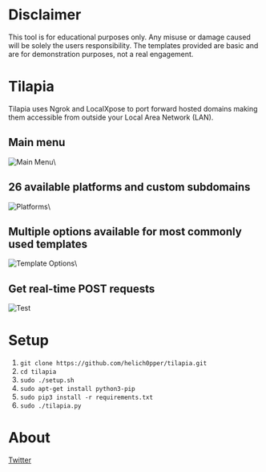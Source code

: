 # Disclaimer
This tool is for educational purposes only. Any misuse or damage caused will be solely the users responsibility.
The templates provided are basic and are for demonstration purposes, not a real engagement.
# Tilapia
Tilapia uses Ngrok and LocalXpose to port forward hosted domains making them accessible from outside your Local Area Network (LAN). 
## **Main menu**
![Main Menu](https://raw.githubusercontent.com/Helichopper/Tilapia/master/screenshots/1.png)\
## **26 available platforms and custom subdomains**
![Platforms](https://raw.githubusercontent.com/Helichopper/Tilapia/master/screenshots/2.png)\
## **Multiple options available for most commonly used templates**
![Template Options](https://raw.githubusercontent.com/Helichopper/Tilapia/master/screenshots/4.png)\
## **Get real-time POST requests**
![Test](https://raw.githubusercontent.com/Helichopper/Tilapia/master/screenshots/3.png)
# Setup
1. ```git clone https://github.com/helich0pper/tilapia.git``` 
2. ```cd tilapia``` 
3. ```sudo ./setup.sh``` 
4. ```sudo apt-get install python3-pip``` 
5. ```sudo pip3 install -r requirements.txt``` 
6. ```sudo ./tilapia.py```
# About
<a href="https://twitter.com/helich0pper">Twitter</a> <br>
